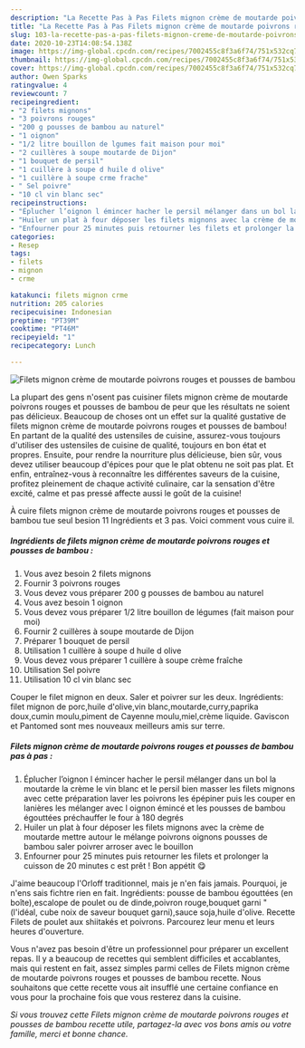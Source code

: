 ```yaml
---
description: "La Recette Pas à Pas Filets mignon crème de moutarde poivrons rouges et pousses de bambou"
title: "La Recette Pas à Pas Filets mignon crème de moutarde poivrons rouges et pousses de bambou"
slug: 103-la-recette-pas-a-pas-filets-mignon-creme-de-moutarde-poivrons-rouges-et-pousses-de-bambou
date: 2020-10-23T14:08:54.138Z
image: https://img-global.cpcdn.com/recipes/7002455c8f3a6f74/751x532cq70/filets-mignon-creme-de-moutarde-poivrons-rouges-et-pousses-de-bambou-photo-principale-de-la-recette.jpg
thumbnail: https://img-global.cpcdn.com/recipes/7002455c8f3a6f74/751x532cq70/filets-mignon-creme-de-moutarde-poivrons-rouges-et-pousses-de-bambou-photo-principale-de-la-recette.jpg
cover: https://img-global.cpcdn.com/recipes/7002455c8f3a6f74/751x532cq70/filets-mignon-creme-de-moutarde-poivrons-rouges-et-pousses-de-bambou-photo-principale-de-la-recette.jpg
author: Owen Sparks
ratingvalue: 4
reviewcount: 7
recipeingredient:
- "2 filets mignons"
- "3 poivrons rouges"
- "200 g pousses de bambou au naturel"
- "1 oignon"
- "1/2 litre bouillon de lgumes fait maison pour moi"
- "2 cuillères à soupe moutarde de Dijon"
- "1 bouquet de persil"
- "1 cuillère à soupe d huile d olive"
- "1 cuillère à soupe crme frache"
- " Sel poivre"
- "10 cl vin blanc sec"
recipeinstructions:
- "Éplucher l’oignon l émincer hacher le persil mélanger dans un bol la moutarde la crème le vin blanc et le persil bien masser les filets mignons avec cette préparation laver les poivrons les épépiner puis les couper en lanières les mélanger avec l oignon émincé et les pousses de bambou égouttées préchauffer le four à 180 degrés"
- "Huiler un plat à four déposer les filets mignons avec la crème de moutarde mettre autour le mélange poivrons oignons pousses de bambou saler poivrer arroser avec le bouillon"
- "Enfourner pour 25 minutes puis retourner les filets et prolonger la cuisson de 20 minutes c est prêt ! Bon appétit 😋"
categories:
- Resep
tags:
- filets
- mignon
- crme

katakunci: filets mignon crme 
nutrition: 205 calories
recipecuisine: Indonesian
preptime: "PT39M"
cooktime: "PT46M"
recipeyield: "1"
recipecategory: Lunch

---
```



![Filets mignon crème de moutarde poivrons rouges et pousses de bambou](https://img-global.cpcdn.com/recipes/7002455c8f3a6f74/751x532cq70/filets-mignon-creme-de-moutarde-poivrons-rouges-et-pousses-de-bambou-photo-principale-de-la-recette.jpg)

La plupart des gens n'osent pas cuisiner filets mignon crème de moutarde poivrons rouges et pousses de bambou de peur que les résultats ne soient pas délicieux. Beaucoup de choses ont un effet sur la qualité gustative de filets mignon crème de moutarde poivrons rouges et pousses de bambou! En partant de la qualité des ustensiles de cuisine, assurez-vous toujours d'utiliser des ustensiles de cuisine de qualité, toujours en bon état et propres. Ensuite, pour rendre la nourriture plus délicieuse, bien sûr, vous devez utiliser beaucoup d'épices pour que le plat obtenu ne soit pas plat. Et enfin, entraînez-vous à reconnaître les différentes saveurs de la cuisine, profitez pleinement de chaque activité culinaire, car la sensation d'être excité, calme et pas pressé affecte aussi le goût de la cuisine!

<!--inarticleads1-->

À cuire filets mignon crème de moutarde poivrons rouges et pousses de bambou tue seul besion 11 Ingrédients et 3 pas. Voici comment vous cuire il.

##### Ingrédients de filets mignon crème de moutarde poivrons rouges et pousses de bambou :

1. Vous avez besoin 2 filets mignons
1. Fournir 3 poivrons rouges
1. Vous devez vous préparer 200 g pousses de bambou au naturel
1. Vous avez besoin 1 oignon
1. Vous devez vous préparer 1/2 litre bouillon de légumes (fait maison pour moi)
1. Fournir 2 cuillères à soupe moutarde de Dijon
1. Préparer 1 bouquet de persil
1. Utilisation 1 cuillère à soupe d huile d olive
1. Vous devez vous préparer 1 cuillère à soupe crème fraîche
1. Utilisation  Sel poivre
1. Utilisation 10 cl vin blanc sec


Couper le filet mignon en deux. Saler et poivrer sur les deux. Ingrédients: filet mignon de porc,huile d&#39;olive,vin blanc,moutarde,curry,paprika doux,cumin moulu,piment de Cayenne moulu,miel,crème liquide. Gaviscon et Pantomed sont mes nouveaux meilleurs amis sur terre. 

<!--inarticleads2-->

##### Filets mignon crème de moutarde poivrons rouges et pousses de bambou pas à pas :

1. Éplucher l’oignon l émincer hacher le persil mélanger dans un bol la moutarde la crème le vin blanc et le persil bien masser les filets mignons avec cette préparation laver les poivrons les épépiner puis les couper en lanières les mélanger avec l oignon émincé et les pousses de bambou égouttées préchauffer le four à 180 degrés
1. Huiler un plat à four déposer les filets mignons avec la crème de moutarde mettre autour le mélange poivrons oignons pousses de bambou saler poivrer arroser avec le bouillon
1. Enfourner pour 25 minutes puis retourner les filets et prolonger la cuisson de 20 minutes c est prêt ! Bon appétit 😋


J&#39;aime beaucoup l&#39;Orloff traditionnel, mais je n&#39;en fais jamais. Pourquoi, je n&#39;ens sais fichtre rien en fait. Ingrédients: pousse de bambou égouttées (en boîte),escalope de poulet ou de dinde,poivron rouge,bouquet garni &#34; (l&#39;idéal, cube noix de saveur bouquet garni),sauce soja,huile d&#39;olive. Recette Filets de poulet aux shiitakés et poivrons. Parcourez leur menu et leurs heures d&#39;ouverture. 

<!--inarticleads1-->

<p>
Vous n'avez pas besoin d'être un professionnel pour préparer un excellent repas. Il y a beaucoup de recettes qui semblent difficiles et accablantes, mais qui restent en fait, assez simples parmi celles de Filets mignon crème de moutarde poivrons rouges et pousses de bambou recette. Nous souhaitons que cette recette vous ait insufflé une certaine confiance en vous pour la prochaine fois que vous resterez dans la cuisine.
</p>

<p>
<i>Si vous trouvez cette Filets mignon crème de moutarde poivrons rouges et pousses de bambou recette utile, partagez-la avec vos bons amis ou votre famille, merci et bonne chance.</i>
</p>
